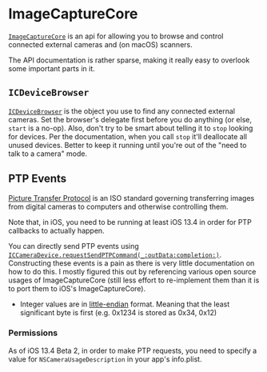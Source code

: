 # ImageCaptureCore

[`ImageCaptureCore`](https://developer.apple.com/documentation/imagecapturecore) is an api for allowing you to browse and control connected external cameras and (on macOS) scanners.

The API documentation is rather sparse, making it really easy to overlook some important parts in it.

## `ICDeviceBrowser`

[`ICDeviceBrowser`](https://developer.apple.com/documentation/imagecapturecore/icdevicebrowser) is the object you use to find any connected external cameras. Set the browser's delegate first before you do anything (or else, `start` is a no-op). Also, don't try to be smart about telling it to `stop` looking for devices. Per the documentation, when you call `stop` it'll deallocate all unused devices. Better to keep it running until you're out of the "need to talk to a camera" mode.

## PTP Events

[Picture Transfer Protocol](https://en.wikipedia.org/wiki/Picture_Transfer_Protocol) is an ISO standard governing transferring images from digital cameras to computers and otherwise controlling them.

Note that, in iOS, you need to be running at least iOS 13.4 in order for PTP callbacks to actually happen.

You can directly send PTP events using [`ICCameraDevice.requestSendPTPCommand(_:outData:completion:)`](https://developer.apple.com/documentation/imagecapturecore/iccameradevice/3393298-requestsendptpcommand). Constructing these events is a pain as there is very little documentation on how to do this. I mostly figured this out by referencing various open source usages of ImageCaptureCore (still less effort to re-implement them than it is to port them to iOS's ImageCaptureCore).

- Integer values are in [little-endian](https://en.wikipedia.org/wiki/Endianness) format. Meaning that the least significant byte is first (e.g. 0x1234 is stored as 0x34, 0x12)

### Permissions

As of iOS 13.4 Beta 2, in order to make PTP requests, you need to specify a value for `NSCameraUsageDescription` in your app's info.plist.
